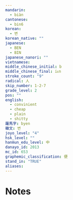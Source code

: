 ```yaml
---
mandarin:
  - biàn
cantonese:
  - bin6
korean:
  - 변
korean_native: ""
japanese:
  - BEN
  - BIN
japanese_nanori: ""
vietnamese:
middle_chinese_initial: b
middle_chinese_final: iᴇn
stroke_count: "9"
radical: 人
skip_number: 1-2-7
grade_level: 2
pos: ""
english:
  - convinient
  - cheap
  - plain
  - shitty
羅馬字: byen
韓文: 변
joyo_level: "4"
hsk_level: ""
hanmun_edu_level: 中
danayo_id: 2013
mc_id: 653
graphemic_classification: 便
stand_in: "TRUE"
aliases:
---
```


# Notes
